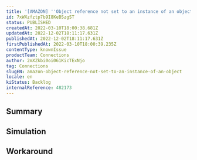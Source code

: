```yaml
---
title: '[AMAZON] ''Object reference not set to an instance of an object'''
id: 7xWXzfztp7b9I8KeBSzgST
status: PUBLISHED
createdAt: 2022-03-10T18:00:38.681Z
updatedAt: 2022-12-02T18:11:17.631Z
publishedAt: 2022-12-02T18:11:17.631Z
firstPublishedAt: 2022-03-10T18:00:39.235Z
contentType: knownIssue
productTeam: Connections
author: 2mXZkbi0oi061KicTExNjo
tag: Connections
slugEN: amazon-object-reference-not-set-to-an-instance-of-an-object
locale: en
kiStatus: Backlog
internalReference: 482173
---
```


## Summary



## Simulation



## Workaround



